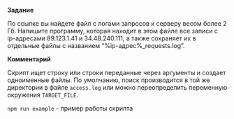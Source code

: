 **Задание**

По ссылке вы найдете файл с логами запросов к серверу весом более 2 Гб. Напишите программу, которая находит в этом файле все записи с ip-адресами 89.123.1.41 и 34.48.240.111, а также сохраняет их в отдельные файлы с названием “%ip-адрес%_requests.log”.

**Комментарий**

Скрипт ищет строку или строки переданные через аргументы и создает одноименные файлы.
По умолчанию, поиск производится в той же директории в файле `access.log` или можно переопределить переменную окружения `TARGET_FILE`.

`npm run example` - пример работы скрипта
